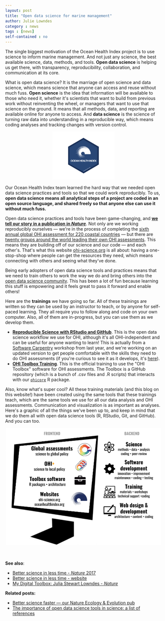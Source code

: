 ```yaml
---
layout: post
title: "Open data science for marine management"
author: Julie Lowndes
category : news 
tags : [news]
self-contained : no
---
```


The single biggest motivation of the Ocean Health Index project is to use science to inform marine management. And not just any science, the best available science, data, methods, and tools. **Open data science** is helping us get there, with transparency, reproducibility, collaboration, and communication at its core. 

What is open data science? It is the marriage of open science and data science, which means science that anyone can access and reuse without much fuss. **Open science** is the idea that information will be available to those who need it, whether it's scientists that want to build from previous work without reinventing the wheel, or managers that want to use that science on the ground. It means that all methods, data, and reporting are available online for anyone to access. And **data science** is the science of turning raw data into understanding in a reproducible way, which means coding analyses and tracking changes with version control.

<center>
<img src="../assets/themes/OHI/img/OHI_hex_sticker.png" alt="OHI hex sticker" width="200px"/>
</center>

Our Ocean Health Index team learned the hard way that we needed open data science practices and tools so that we could work reproducibly. To us, **open data science means all analytical steps of a project are coded in an open source language, and shared freely so that anyone else can use it without much fuss.** 

Open data science practices and tools have been game-changing, and [**we tell our story in a publication in *Nature***](https://www.nature.com/articles/s41559-017-0160). Not only are we working reproducibly ourselves — we're in the process of completing the [sixth annual global OHI assessment for 220 coastal countries](http://ohi-science.org/ohi-global) — but there are [twenty groups around the world leading their own OHI assessments](http://ohi-science.org/projects/ohi-assessments/). This means they are building off of our science and our code — and each other's. That's what this website [ohi-science.org](http://ohi-science.org) is all about: having a one-stop-shop where people can get the resources they need, which means connecting with others and seeing what they've done. 

Being early adopters of open data science tools and practices means that we need to train others to work the way we do and bring others into the [open data science community](http://ohi-science.org/betterscienceinlesstime/resources_and_community.html). This has been a lot of fun because learning this stuff is empowering and it feels great to pass it forward and enable others! 

Here are the **trainings** we have going so far. All of these trainings are written so they can be used by an instructor to teach, or by anyone for self-paced learning. They all require you to follow along and code on your own computer. Also, all of them are in-progress, but you can use them as we develop them.

- [**Reproducible Science with RStudio and GitHub**](http://jules32.github.io/2016-07-12-Oxford/overview/). This is the open data science workflow we use for OHI, although it's all OHI-independent and can be useful for anyone wanting to learn! This is actually from a [Software Carpentry](https://software-carpentry.org/) workshop from last year, and we're working on an updated version to get people comfortable with the skills they need to do OHI assessments (if you're curious to see it as it develops, it's [here](http://ohi-science/data-science-training)).
- [**OHI Toolbox Training**](http://ohi-science.org/toolbox-training). This is the official training to use the "OHI Toolbox" software for OHI assessments. The Toolbox is a GitHub repository (which is a bunch of .csv files and .R scripts) that interacts with our [`ohicore`](https://github.com/OHI-Science/ohicore#ohicore) R package. 

Also, know what's super cool? All these training materials (and this blog on this website!) have been created using the same tools that these trainings teach, which are the same tools we use for all our data analysis and OHI assessments. Communication and visualization is as important as analyses. Here's a graphic of all the things we've been up to, and keep in mind that we do them all with open data science tools (R, RStudio, Git, and GitHub). And you can too.

<center>
<img src="../assets/downloads/other/open-science-graphic.png" width="500px"/>
</center>

<br>
<br>

**See also**: 

- [Better science in less time - *Nature* 2017](https://www.nature.com/articles/s41559-017-0160)  
- [Better science in less time - website](http://ohi-science.org/betterscienceinlesstime/)
- [My Digital Toolbox: Julia Stewart Lowndes - *Nature*](http://blogs.nature.com/naturejobs/2017/05/23/techblog-julia-stewart-lowndes/)


**Related posts:** 

- [Better science faster — our Nature Ecology & Evolution pub](http://ohi-science.org/news/better-science-faster)
- [The importance of open data science tools in science: a list of references](http://ohi-science.org/news/importance-of-open-data-science-tools)


